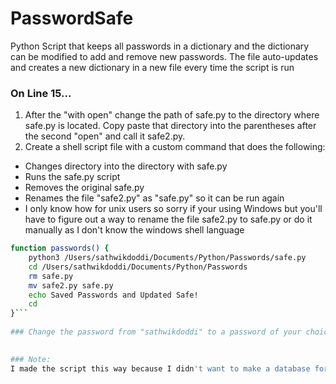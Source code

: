 # PasswordSafe
Python Script that keeps all passwords in a dictionary and the dictionary can be modified to add and remove new passwords. The file auto-updates and creates a new dictionary in a new file every time the script is run

### On Line 15...
1. After the "with open" change the path of safe.py to the directory where safe.py is located. Copy paste that directory into the parentheses after the second "open" and call it safe2.py.
1. Create a shell script file with a custom command that does the following:
  * Changes directory into the directory with safe.py
  * Runs the safe.py script
  * Removes the original safe.py
  * Renames the file "safe2.py" as "safe.py" so it can be run again
  * I only know how for unix users so sorry if your using Windows but you'll have to figure out a way to rename the file safe2.py to safe.py or do it manually as I don't know the windows shell language
  
```bash
function passwords() {
    python3 /Users/sathwikdoddi/Documents/Python/Passwords/safe.py
    cd /Users/sathwikdoddi/Documents/Python/Passwords
    rm safe.py
    mv safe2.py safe.py
    echo Saved Passwords and Updated Safe!
    cd
}```
  
### Change the password from "sathwikdoddi" to a password of your choice on line 39

  
### Note:
I made the script this way because I didn't want to make a database for all the different passwords and thought it would be much simpler to just have it create a new file with all the passwords being updated in the same directory which then can me renamed to "safe.py" easily. Creating a database might have been easier but I also wanted to try this out.
